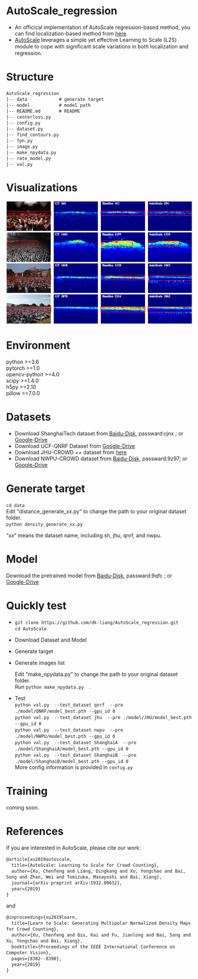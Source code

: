# AutoScale_regression
* An officical implementation of AutoScale regression-based method, you can find localization-based method from [here](https://github.com/dkliang-hust/AutoScale_localization). 
* [AutoScale](https://arxiv.org/abs/1912.09632) leverages a simple yet effective Learning to Scale (L2S) module to cope with signiﬁcant scale variations in both localization and regression.<br />

# Structure
```
AutoScale_regression
|-- data            # generate target
|-- model           # model path 
|-- README.md       # README
|-- centerloss.py           
|-- config.py          
|-- dataset.py       
|-- find_contours.py           
|-- fpn.py         
|-- image.py
|-- make_npydata.py
|-- rate_model.py
|-- val.py          
```

# Visualizations
![avatar](./images/result.png)

# Environment
python >=3.6 <br />
pytorch >=1.0 <br />
opencv-python >=4.0 <br />
scipy >=1.4.0 <br />
h5py >=2.10 <br />
pillow >=7.0.0

# Datasets
* Download ShanghaiTech dataset from [Baidu-Disk](https://pan.baidu.com/s/15WJ-Mm_B_2lY90uBZbsLwA), passward:cjnx ; or [Google-Drive](https://drive.google.com/file/d/1CkYppr_IqR1s6wi53l2gKoGqm7LkJ-Lc/view?usp=sharing)
* Download UCF-QNRF Dataset from  [Google-Drive](https://www.crcv.ucf.edu/data/ucf-qnrf/)
* Download JHU-CROWD ++  dataset from [here](http://www.crowd-counting.com/)
* Download NWPU-CROWD dataset from [Baidu-Disk](https://pan.baidu.com/s/1Rm1WTBcz3h6k5ZvLnCCiMA), passward:9z97; or [Google-Drive](https://drive.google.com/file/d/14m2Y6A9_Vq8yUcKvozXGBP4Gwoz3Dotx/view?usp=sharing)
# Generate target
```cd data```<br />
Edit "distance_generate_xx.py" to change the path to your original dataset folder.<br />
```python density_generate_xx.py```

“xx” means the dataset name, including sh, jhu, qnrf, and  nwpu.

# Model
Download the pretrained model from [Baidu-Disk](https://pan.baidu.com/s/1kAhMdfVCO6A4SgrYi0_sog), passward:9qfc ; or [Google-Drive](https://drive.google.com/drive/folders/1GPUG-JDIlEyFqOnsvDa71fjxiOl55x_Z?usp=sharing)
# Quickly test
* ```git clone https://github.com/dk-liang/AutoScale_regression.git```<br />
  ```cd AutoScale```<br />

* Download Dataset and Model

* Generate target

* Generate images list

  Edit "make_npydata.py" to change the path to your original dataset folder.<br />
  Run ```python make_npydata.py  ```.

* Test <br />
```python val.py  --test_dataset qnrf  --pre ./model/QNRF/model_best.pth --gpu_id 0```<br />
```python val.py  --test_dataset jhu  --pre ./model/JHU/model_best.pth --gpu_id 0```<br />
```python val.py  --test_dataset nwpu  --pre ./model/NWPU/model_best.pth --gpu_id 0```<br />
```python val.py  --test_dataset ShanghaiA  --pre ./model/ShanghaiA/model_best.pth --gpu_id 0```<br />
```python val.py  --test_dataset ShanghaiB  --pre ./model/ShanghaiB/model_best.pth --gpu_id 0```<br />
More config information is  provided in ```config.py  ```

# Training
coming soon.

# References
If you are interested in AutoScale, please cite our work:
```
@article{xu2019autoscale,
  title={AutoScale: Learning to Scale for Crowd Counting},
  author={Xu, Chenfeng and Liang, Dingkang and Xu, Yongchao and Bai, Song and Zhan, Wei and Tomizuka, Masayoshi and Bai, Xiang},
  journal={arXiv preprint arXiv:1912.09632},
  year={2019}
}
```
and
```
@inproceedings{xu2019learn,
  title={Learn to Scale: Generating Multipolar Normalized Density Maps for Crowd Counting},
  author={Xu, Chenfeng and Qiu, Kai and Fu, Jianlong and Bai, Song and Xu, Yongchao and Bai, Xiang},
  booktitle={Proceedings of the IEEE International Conference on Computer Vision},
  pages={8382--8390},
  year={2019}
}
```


